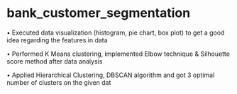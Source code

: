 # bank_customer_segmentation
• Executed data visualization (histogram, pie chart, box plot) to get a good idea regarding the features in data

• Performed K Means clustering, implemented Elbow technique & Silhouette score method after data analysis

• Applied Hierarchical Clustering, DBSCAN algorithm and got 3 optimal number of clusters on the given dat
